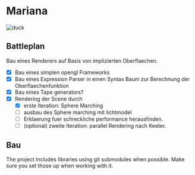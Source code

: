 # Mariana

![duck](https://upload.wikimedia.org/wikipedia/commons/1/1a/Anas_platyrhynchos_oustaleti_last_male.jpg)

## Battleplan

Bau eines Renderers auf Basis von implizierten Oberflaechen.
- [x] Bau eines simplen opengl Frameworks
- [X] Bau eines Expression Parser in einen Syntax Baum zur Berechnung der Oberflaechenfunktion
- [x] Bau eines Tape generators?
- [x] Rendering der Scene durch
    - [x] erste Iteration: Sphere Marching 
    - [ ] ausbau des Sphere marching mit lichtmodel
    - [ ] Erklaerung fuer schreckliche performance herausfinden.
    - [ ] (optional) zweite Iteration: parallel Rendering nach Keeter.

## Bau

The project includes libraries using git submodules when possible.
Make sure you set those up when working with it.
